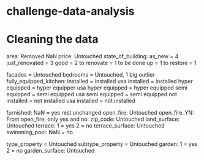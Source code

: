 # challenge-data-analysis

# Cleaning the data

area: Removed NaN
price: Untouched
state_of_building:
	as_new = 4
	just_renovated = 3
	good = 2
	to renovate = 1
	to be done up = 1
	to restore = 1

facades = Untouched
bedrooms = Untouched, 1 big outlier
fully_equipped_kitchen:
	installed = installed
	usa installed = installed
	hyper equipped = hyper equipper
	usa hyper equipped = hyper equipped
	semi equipped = semi equipped
	usa semi equipped = semi equipped
	not installed = not installed
	usa installed = not installed

furnished:
	NaN = yes
	rest unchanged
open_fire: Untouched
open_fire_YN: From open_fire, only yes and no.
zip_code: Untouched
land_surface: Untouched
terrace:
	1 = yes
	2 = no
terrace_surface: Untouched
swimming_pool:
	NaN = no

type_property = Untouched
subtype_property = Untouched
garden:
	1 = yes
	2 = no
garden_surface: Untouched


	